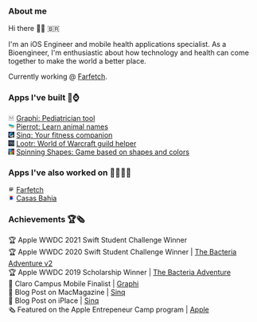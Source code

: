 ### About me 
Hi there 👋🏽 🇧🇷

I'm an iOS Engineer and mobile health applications specialist. As a Bioengineer, I'm enthusiastic about how technology and health can come together to make the world a better place.

Currently working @ [Farfetch](www.farfetch.com).

### Apps I've built 📱⌚️

<img src="./App Icons/graphi.png" alt="Graphi" width="12"/> [Graphi: Pediatrician tool](https://apps.apple.com/br/app/graphi/id1463434493) </br>
<img src="./App Icons/pierrot.png" alt="Pierrot" width="12"/> [Pierrot: Learn animal names](https://apps.apple.com/br/app/pierrot-learn-animal-names/id1519122608)<br>
<img src="./App Icons/sinq.png" alt="Sinq" width="12"/> [Sinq: Your fitness companion](https://apps.apple.com/br/app/sinq-your-fitness-companion/id1523343191?l=en)<br>
<img src="./App Icons/lootr.png" alt="Lootr" width="12"/> [Lootr: World of Warcraft guild helper](https://apps.apple.com/us/app/lootr/id1484236646)<br>
<img src="./App Icons/shapes.png" alt="Spinning Shapes" width="12"/> [Spinning Shapes: Game based on shapes and colors](https://apps.apple.com/br/app/spinning-shapes/id1475284364)

### Apps I've also worked on 🔧👨🏽‍💻
<img src="./App Icons/farfetch.png" alt="Farfetch" width="12"/> [Farfetch](https://apps.apple.com/us/app/farfetch-designer-clothing/id906698760) </br>
<img src="./App Icons/casas_bahia.png" alt="Farfetch" width="12"/> [Casas Bahia](https://apps.apple.com/br/app/casas-bahia-ofertas-online/id430647496) </br>

### Achievements 🏆🗞
🏆 Apple WWDC 2021 Swift Student Challenge Winner <br>
🏆 Apple WWDC 2020 Swift Student Challenge Winner | [The Bacteria Adventure v2](https://github.com/rodrigowoulddo/WWDC-2020-Playground) <br>
🏆 Apple WWDC 2019 Scholarship Winner | [The Bacteria Adventure](https://github.com/rodrigowoulddo/WWDC-2019-Playground) <br>
🏅 Claro Campus Mobile Finalist | [Graphi](https://poatek.com/2020/03/18/my-experience-at-campus-mobile-2020/) <br>
📰 Blog Post on MacMagazine | [Sinq](https://macmagazine.uol.com.br/post/2020/10/07/crie-metas-e-ganhe-recompensas-se-exercitando-com-o-sinq/) <br>
📰 Blog Post on iPlace | [Sinq](https://somos.lojaiplace.com.br/2020/11/28/exercicios-fisicos-supere-metas-e-ganhe-recompensas-no-sinq/) <br>
🗞 Featured on the Apple Entrepeneur Camp program | [Apple](https://nr.apple.com/d2I7A971m5)
